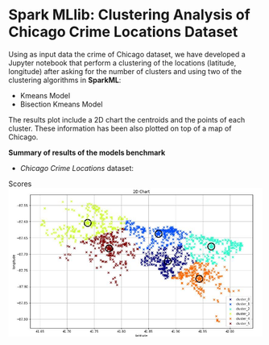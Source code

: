 # Spark MLlib: Clustering Analysis of Chicago Crime Locations Dataset

Using as input data the crime of Chicago dataset, we have developed a Jupyter notebook that perform a clustering of the locations (latitude, longitude) after asking for the number of clusters and using two of the clustering algorithms in **SparkML**:
- Kmeans Model
- Bisection Kmeans Model

The results plot include a 2D chart the centroids and the points of each cluster. These information has been also plotted on top of a map of Chicago.


**Summary of results of the models benchmark**
- *Chicago Crime Locations* dataset:

Scores
![results_scores](./pictures/image1.JPG)

